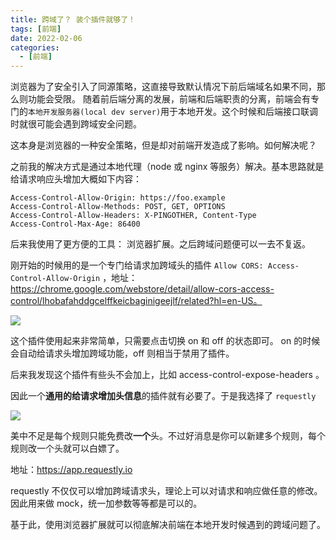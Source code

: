 ```yaml
---
title: 跨域了？ 装个插件就够了！
tags: [前端]
date: 2022-02-06
categories:
  - [前端]
---
```


浏览器为了安全引入了同源策略，这直接导致默认情况下前后端域名如果不同，那么则功能会受限。 随着前后端分离的发展，前端和后端职责的分离，前端会有专门的`本地开发服务器(local dev server)`用于本地开发。这个时候和后端接口联调时就很可能会遇到跨域安全问题。

这本身是浏览器的一种安全策略，但是却对前端开发造成了影响。如何解决呢？

<!-- more -->

之前我的解决方式是通过本地代理（node 或 nginx 等服务）解决。基本思路就是给请求响应头增加大概如下内容：

```
Access-Control-Allow-Origin: https://foo.example
Access-Control-Allow-Methods: POST, GET, OPTIONS
Access-Control-Allow-Headers: X-PINGOTHER, Content-Type
Access-Control-Max-Age: 86400
```

后来我使用了更方便的工具： 浏览器扩展。之后跨域问题便可以一去不复返。

刚开始的时候用的是一个专门给请求加跨域头的插件 `Allow CORS: Access-Control-Allow-Origin` ，地址：https://chrome.google.com/webstore/detail/allow-cors-access-control/lhobafahddgcelffkeicbaginigeejlf/related?hl=en-US。

![](https://p.ipic.vip/nk8dv0.jpg)

这个插件使用起来非常简单，只需要点击切换 on 和 off 的状态即可。 on 的时候会自动给请求头增加跨域功能，off 则相当于禁用了插件。

后来我发现这个插件有些头不会加上，比如 access-control-expose-headers 。

因此一个**通用的给请求增加头信息**的插件就有必要了。于是我选择了 `requestly`

![](https://p.ipic.vip/knkupg.jpg)

美中不足是每个规则只能免费改**一个**头。不过好消息是你可以新建多个规则，每个规则改一个头就可以白嫖了。

地址：https://app.requestly.io

requestly 不仅仅可以增加跨域请求头，理论上可以对请求和响应做任意的修改。因此用来做 mock，统一加参数等等都是可以的。

基于此，使用浏览器扩展就可以彻底解决前端在本地开发时候遇到的跨域问题了。

